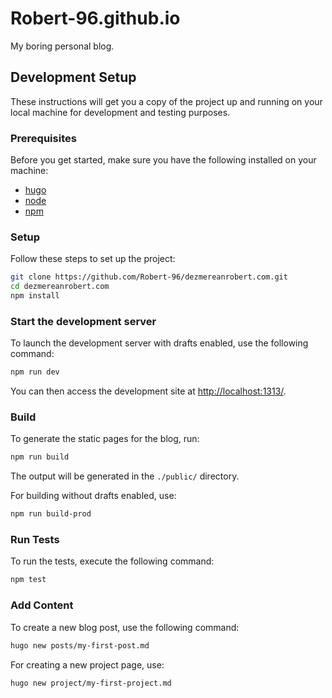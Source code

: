 # Robert-96.github.io

My boring personal blog.

## Development Setup

These instructions will get you a copy of the project up and running on your local machine for development and testing purposes.

### Prerequisites

Before you get started, make sure you have the following installed on your machine:

* [hugo](https://gohugo.io/)
* [node](https://nodejs.org/)
* [npm](https://www.npmjs.com/)

### Setup

Follow these steps to set up the project:

```bash
git clone https://github.com/Robert-96/dezmereanrobert.com.git
cd dezmereanrobert.com
npm install
```

### Start the development server

To launch the development server with drafts enabled, use the following command:

```bash
npm run dev
```

You can then access the development site at <http://localhost:1313/>.

### Build

To generate the static pages for the blog, run:

```bash
npm run build
```

The output will be generated in the `./public/` directory.

For building without drafts enabled, use:

```bash
npm run build-prod
```

### Run Tests

To run the tests, execute the following command:

```bash
npm test
```

### Add Content

To create a new blog post, use the following command:

```bash
hugo new posts/my-first-post.md
```

For creating a new project page, use:

```bash
hugo new project/my-first-project.md
```
